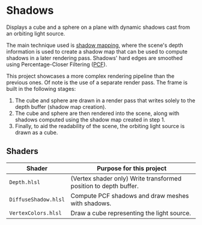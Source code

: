 # Shadows

Displays a cube and a sphere on a plane with dynamic shadows cast from an orbiting light source.

The main technique used is [shadow mapping](https://en.wikipedia.org/wiki/Shadow_mapping), where the scene's depth information is used to create a shadow map that can be used to compute shadows in a later rendering pass. Shadows' hard edges are smoothed using Percentage-Closer Filtering ([PCF](https://developer.nvidia.com/gpugems/gpugems/part-ii-lighting-and-shadows/chapter-11-shadow-map-antialiasing)).

This project showcases a more complex rendering pipeline than the previous ones. Of note is the use of a separate render pass. The frame is built in the following stages:

1. The cube and sphere are drawn in a render pass that writes solely to the depth buffer (shadow map creation).
2. The cube and sphere are then rendered into the scene, along with shadows computed using the shadow map created in step 1.
3. Finally, to aid the readability of the scene, the orbiting light source is drawn as a cube.

## Shaders

Shader               | Purpose for this project
-------------------- | ----------------------------------------------------------------
`Depth.hlsl`         | (Vertex shader only) Write transformed position to depth buffer.
`DiffuseShadow.hlsl` | Compute PCF shadows and draw meshes with shadows.
`VertexColors.hlsl`  | Draw a cube representing the light source.
